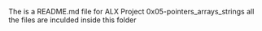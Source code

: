 The is a README.md file for ALX Project 0x05-pointers_arrays_strings all the files are inculded inside this folder
